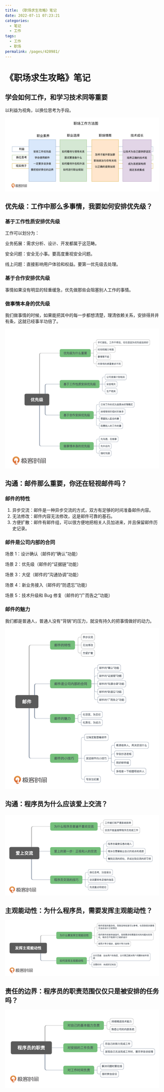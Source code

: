 ```yaml
---
title: 《职场求生攻略》笔记
date: 2022-07-11 07:23:21
categories:
  - 笔记
  - 工作
tags:
  - 工作
  - 职场
permalink: /pages/420981/
---
```


# 《职场求生攻略》笔记

## 学会如何工作，和学习技术同等重要

以利益为视角，以换位思考为手段。

![](https://raw.githubusercontent.com/dunwu/images/dev/snap/20220711064451.png)

## 优先级：工作中那么多事情，我要如何安排优先级？

### 基于工作性质安排优先级

工作可以划分为：

业务拓展：需求分析、设计、开发都属于这范畴。

安全问题：安全无小事。要高度重视安全问题。

线上问题：直接影响用户体验和权益。要第一优先级去处理。

### 基于合作安排优先级

事情如果没有明显的轻重缓急，优先做那些会阻塞别人工作的事情。

### 做事情本身的优先级

我们做事情的时候，如果能把其中的每一步都想清楚，理清依赖关系，安排得井井有条，这就已经事半功倍了。

![](https://raw.githubusercontent.com/dunwu/images/dev/snap/20220711065205.png)

## 沟通：邮件那么重要，你还在轻视邮件吗？

### 邮件的特性

1. 异步交流：邮件是一种异步交流的方式，双方有足够的时间准备邮件内容。
2. 无法修改：邮件内容无法修改，这是邮件可靠的基石。
3. 方便扩散：邮件有邮件组，可以很方便地把相关人员加进来，并且保留邮件历史记录。

### 邮件是公司内部的合同

场景 1：设计确认（邮件的“确认”功能）

场景 2：优先级（邮件的“证据链”功能）

场景 3：大促（邮件的“沟通协调”功能）

场景 4：新业务接入（邮件的“防遗忘”功能）

场景 5：技术升级和 Bug 修复（邮件的“广而告之”功能）

### 邮件的魅力

我们都是普通人，普通人没有“背锅”的压力，就没有持久的把事情做好的动力。

![](https://raw.githubusercontent.com/dunwu/images/dev/snap/20220711065742.png)

## 沟通：程序员为什么应该爱上交流？

### ![](https://raw.githubusercontent.com/dunwu/images/dev/snap/20220711070152.png)

## 主观能动性：为什么程序员，需要发挥主观能动性？

![](https://raw.githubusercontent.com/dunwu/images/dev/snap/20220711070531.png)

## 责任的边界：程序员的职责范围仅仅只是被安排的任务吗？

![](https://raw.githubusercontent.com/dunwu/images/dev/snap/20220711070722.png)
